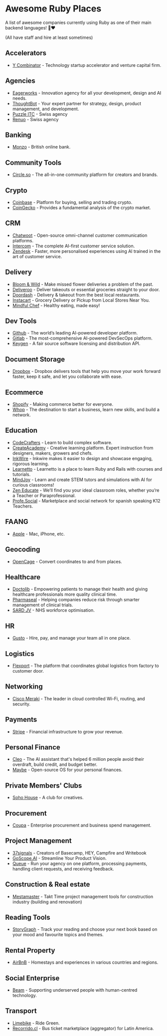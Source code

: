 # Awesome Ruby Places

A list of awesome companies currently using Ruby as one of their main backend languages! 💎❤️

(All have staff and hire at least sometimes)

## Accelerators

- [Y Combinator](https://ycombinator.com) - Technology startup accelerator and venture capital firm.

## Agencies

- [Eagerworks](https://eagerworks.com/) - Innovation agency for all your development, design and AI needs.
- [ThoughtBot](https://thoughtbot.com/) - Your expert partner for strategy, design, product management, and development.
- [Puzzle ITC](https://www.puzzle.ch/) - Swiss agency
- [Renuo](https://www.renuo.ch/) - Swiss agency

## Banking

- [Monzo](https://monzo.com/) - British online bank.

## Community Tools

- [Circle.so](https://circle.so/) - The all-in-one community platform for creators and brands.

## Crypto

- [Coinbase](https://coinbase.com/) - Platform for buying, selling and trading crypto.
- [CoinGecko](https://coingecko.com/) - Provides a fundamental analysis of the crypto market.

## CRM

- [Chatwoot](https://chatwoot.com) - Open-source omni-channel customer communication platforms.
- [Intercom](https://intercom.com/) - The complete AI-first customer service solution.
- [Zendesk](https://zendesk.com/) - Faster, more personalised experiences using AI trained in the art of customer service.

## Delivery

- [Bloom & Wild](https://www.bloomandwild.com/) - Make missed flower deliveries a problem of the past.
- [Deliveroo](https://deliveroo.com/) - Deliver takeouts or essential groceries straight to your door.
- [Doordash](https://doordash.com/) - Delivery & takeout from the best local restaurants. 
- [Instacart](https://instacart.com) - Grocery Delivery or Pickup from Local Stores Near You.
- [Mindful Chef](https://www.mindfulchef.com/) - Healthy eating, made easy!

## Dev Tools

- [Github](https://github.com/) - The world’s leading AI-powered developer platform.
- [Gitlab](https://gitlab.com/) - The most-comprehensive AI-powered DevSecOps platform.
- [Keygen](https://keygen.sh/) - A fair source software licensing and distribution API.

## Document Storage

- [Dropbox](https://www.dropbox.com) - Dropbox delivers tools that help you move your work forward faster, keep it safe, and let you collaborate with ease.

## Ecommerce

- [Shopify](https://shopify.com/) - Making commerce better for everyone.
- [Whop](https://whop.com) - The destination to start a business, learn new skills, and build a network.

## Education
- [CodeCrafters](https://codecrafters.io) - Learn to build complex software.
- [CreateAcademy](https://www.createacademy.com/) - Creative learning platform. Expert instruction from designers, makers, growers and chefs.
- [InkWire](https://www.inkwire.co/) - Inkwire makes it easier to design and showcase engaging, rigorous learning.
- [Learnetto](https://learnetto.com) - Learnetto is a place to learn Ruby and Rails with courses and tutorials.
- [MindJoy](https://www.mindjoy.com/) - Learn and create STEM tutors and simulations with AI for curious classrooms!
- [Zen Educate](https://zeneducate.com/) - We’ll find you your ideal classroom roles, whether you’re a Teacher or Paraprofessional.
- [Profe.Social](https://profe.social/) - Marketplace and social network for spanish speaking K12 Teachers.

## FAANG

 - [Apple](https://apple.com) - Mac, iPhone, etc.

## Geocoding

- [OpenCage](https://opencagedata.com/) - Convert coordinates to and from places.

## Healthcare

- [Doctolib](https://www.doctolib.fr/) - Empowering patients to manage their health and giving healthcare professionals more quality clinical time.
- [Pharmaseal](https://www.pharmaseal.co/) - Helping companies reduce risk through smarter management of clinical trials.
- [SARD JV](https://www.sardjv.co.uk/) - NHS workforce optimisation.

## HR

- [Gusto](https://gusto.com/) - Hire, pay, and manage your team all in one place.

## Logistics

- [Flexport](https://flexport.com) - The platform that coordinates global logistics from factory to customer door.

## Networking

- [Cisco Meraki](https://meraki.cisco.com/) - The leader in cloud controlled Wi-Fi, routing, and security.

## Payments

- [Stripe](https://stripe.com) - Financial infrastructure to grow your revenue.

## Personal Finance

- [Cleo](https://web.meetcleo.com/) - The AI assistant that's helped 6 million people avoid their overdraft, build credit, and budget better.
- [Maybe](https://maybe.co/) - Open-source OS for your personal finances.

## Private Members' Clubs

- [Soho House](https://sohohouse.com/) - A club for creatives.

## Procurement

- [Coupa](https://coupa.com) - Enterprise procurement and business spend management.

## Project Management

- [37signals](https://37signals.com) - Creators of Basecamp, HEY, Campfire and Writebook
- [GoScope.AI](https://www.goscope.ai/) - Streamline Your Product Vision.
- [Queue](https://usequeue.com/) - Run your agency on one platform, processing payments, handling client requests, and receiving feedback.

## Construction & Real estate

- [Mestamaster](http://mestamaster.com/) - Takt Time project management tools for construction industry (building and renovation)

## Reading Tools

- [StoryGraph](https://www.thestorygraph.com/) - Track your reading and choose your next book based on your mood and favourite topics and themes.

## Rental Property

- [AirBnB](https://airbnb.com/) - Homestays and experiences in various countries and regions.

## Social Enterprise

- [Beam](https://beam.org) - Supporting underserved people with human-centred technology.

## Transport

- [Limebike](https://li.me/) - Ride Green.
- [Recorrido.cl](https://recorrido.cl/) - Bus ticket marketplace (aggregator) for Latin America.
